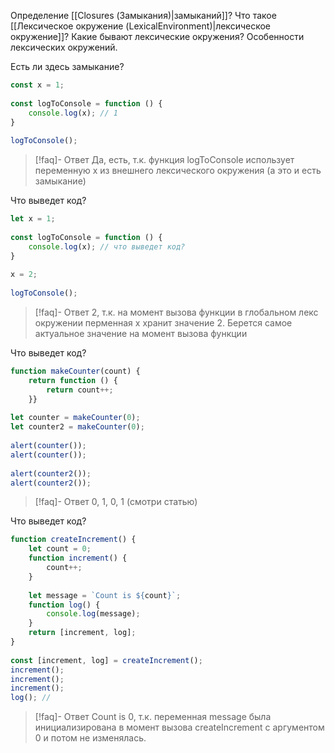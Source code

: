 Определение [[Closures (Замыкания)|замыканий]]?
Что такое [[Лексическое окружение (LexicalEnvironment)|лексическое окружение]]?
Какие бывают лексические окружения?
Особенности лексических окружений.

Есть ли здесь замыкание?
```js
const x = 1;  
  
const logToConsole = function () {  
    console.log(x); // 1  
}  
  
logToConsole();
```
>[!faq]- Ответ
> Да, есть, т.к. функция logToConsole использует переменную x из внешнего лексического окружения (а это и есть замыкание)

Что выведет код?
```js
let x = 1;  
  
const logToConsole = function () {  
    console.log(x); // что выведет код? 
}  
  
x = 2;  
  
logToConsole();
```
>[!faq]- Ответ
> 2, т.к. на момент вызова функции в глобальном лекс окружении перменная х хранит значение 2. Берется самое актуальное значение на момент вызова функции

Что выведет код?
```js
function makeCounter(count) {
    return function () {
        return count++;
    }}  
  
let counter = makeCounter(0);  
let counter2 = makeCounter(0);  
  
alert(counter());  
alert(counter());  
  
alert(counter2());  
alert(counter2());
```
>[!faq]- Ответ
> 0, 1, 0, 1 (смотри статью)

Что выведет код?
```js
function createIncrement() {  
    let count = 0;  
    function increment() {  
        count++;  
    }
        
    let message = `Count is ${count}`;  
    function log() {  
        console.log(message);  
    }  
    return [increment, log];  
}  
  
const [increment, log] = createIncrement();  
increment();  
increment();  
increment();  
log(); // 
```
>[!faq]- Ответ
> Count is 0, т.к. переменная message была инициализирована в момент вызова createIncrement с аргументом 0 и потом не изменялась.

